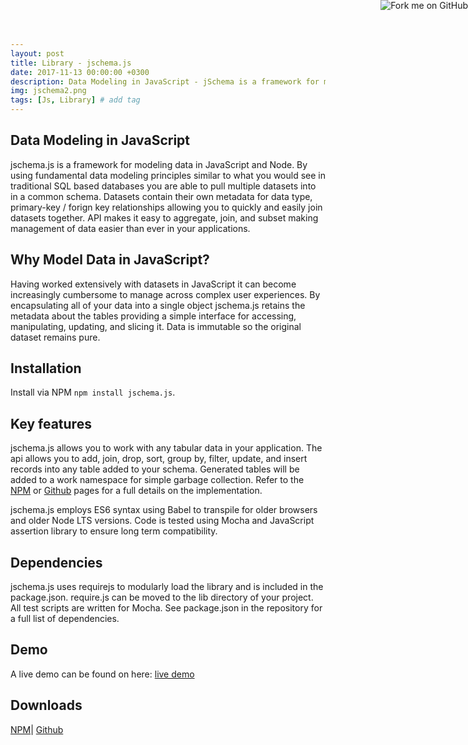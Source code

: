 ```yaml
---
layout: post
title: Library - jschema.js
date: 2017-11-13 00:00:00 +0300
description: Data Modeling in JavaScript - jSchema is a framework for modeling data in JavaScript.
img: jschema2.png
tags: [Js, Library] # add tag
---
```


## Data Modeling in JavaScript
jschema.js is a framework for modeling data in JavaScript and Node.  By using fundamental data modeling principles similar to what you would see in traditional SQL based databases you are able to pull multiple datasets into in a common schema.  Datasets contain their own metadata for data type, primary-key / forign key relationships allowing you to quickly and easily join datasets together.  API makes it easy to aggregate, join, and subset making management of data easier than ever in your applications.

## Why Model Data in JavaScript?
Having worked extensively with datasets in JavaScript it can become increasingly cumbersome to manage across complex user experiences.  By encapsulating all of your data into a single object jschema.js retains the metadata about the tables providing a simple interface for accessing, manipulating, updating, and slicing it.  Data is immutable so the original dataset remains pure.  

## Installation
Install via NPM `npm install jschema.js`.

## Key features
jschema.js allows you to work with any tabular data in your application.  The api allows you to add, join, drop, sort, group by, filter, update, and insert records into any table added to your schema.  Generated tables will be added to a work namespace for simple garbage collection.  Refer to the [NPM](https://www.npmjs.com/package/jschema.js) or
[Github](https://github.com/ignoreintuition/jSchema) pages for a full details on the implementation.

jschema.js employs ES6 syntax using Babel to transpile for older browsers and older Node LTS versions.  Code is tested using Mocha and JavaScript assertion library to ensure long term compatibility.  

## Dependencies
jschema.js uses requirejs to modularly load the library and is included in the package.json.  require.js can be moved to the lib directory of your project. All test scripts are written for Mocha.  See package.json in the repository for a full list of dependencies.  

## Demo
A live demo can be found on here: [live demo](http://resurgencewebdesign.com/refugee/)

## Downloads
[NPM](https://www.npmjs.com/package/jschema.js)|
[Github](https://github.com/ignoreintuition/jSchema)

<a href="https://github.com/ignoreintuition/jSchema"><img style="position: absolute; top: 0; right: 0; border: 0;" src="https://camo.githubusercontent.com/e7bbb0521b397edbd5fe43e7f760759336b5e05f/68747470733a2f2f73332e616d617a6f6e6177732e636f6d2f6769746875622f726962626f6e732f666f726b6d655f72696768745f677265656e5f3030373230302e706e67" alt="Fork me on GitHub" data-canonical-src="https://s3.amazonaws.com/github/ribbons/forkme_right_green_007200.png"></a>
